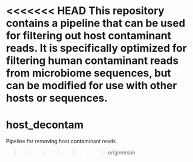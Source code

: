 <<<<<<< HEAD
This repository contains a pipeline that can be used for filtering out host contaminant reads. It is specifically optimized for filtering human contaminant reads from microbiome sequences, but can be modified for use with other hosts or sequences.
=======
# host_decontam
Pipeline for removing host contaminant reads
>>>>>>> origin/main
